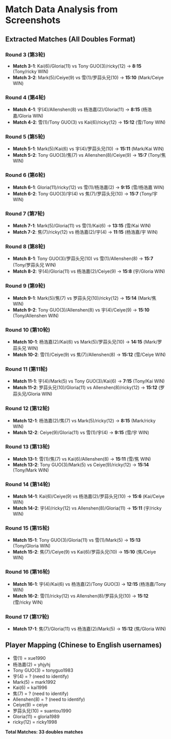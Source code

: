 # Match Data Analysis from Screenshots

## Extracted Matches (All Doubles Format)

### Round 3 (第3轮)
- **Match 3-1**: Kai(6)/Gloria(11) vs Tony GUO(3)/ricky(12) → **8:15** (Tony/ricky WIN)
- **Match 3-2**: Mark(5)/Ceiye(9) vs 雪(1)/罗蒜头兄(10) → **15:10** (Mark/Ceiye WIN)

### Round 4 (第4轮) 
- **Match 4-1**: 宇(4)/Allenshen(8) vs 杨浩嘉(2)/Gloria(11) → **8:15** (杨浩嘉/Gloria WIN)
- **Match 4-2**: 雪(1)/Tony GUO(3) vs Kai(6)/ricky(12) → **15:12** (雪/Tony WIN)

### Round 5 (第5轮)
- **Match 5-1**: Mark(5)/Kai(6) vs 宇(4)/罗蒜头兄(10) → **15:11** (Mark/Kai WIN)
- **Match 5-2**: Tony GUO(3)/焦(7) vs Allenshen(8)/Ceiye(9) → **15:7** (Tony/焦 WIN)

### Round 6 (第6轮)
- **Match 6-1**: Gloria(11)/ricky(12) vs 雪(1)/杨浩嘉(2) → **9:15** (雪/杨浩嘉 WIN)
- **Match 6-2**: Tony GUO(3)/宇(4) vs 焦(7)/罗蒜头兄(10) → **15:7** (Tony/宇 WIN)

### Round 7 (第7轮)
- **Match 7-1**: Mark(5)/Gloria(11) vs 雪(1)/Kai(6) → **13:15** (雪/Kai WIN)
- **Match 7-2**: 焦(7)/ricky(12) vs 杨浩嘉(2)/宇(4) → **11:15** (杨浩嘉/宇 WIN)

### Round 8 (第8轮)
- **Match 8-1**: Tony GUO(3)/罗蒜头兄(10) vs 雪(1)/Allenshen(8) → **15:7** (Tony/罗蒜头兄 WIN)
- **Match 8-2**: 宇(4)/Gloria(11) vs 杨浩嘉(2)/Ceiye(9) → **15:8** (宇/Gloria WIN)

### Round 9 (第9轮)
- **Match 9-1**: Mark(5)/焦(7) vs 罗蒜头兄(10)/ricky(12) → **15:14** (Mark/焦 WIN)
- **Match 9-2**: Tony GUO(3)/Allenshen(8) vs 宇(4)/Ceiye(9) → **15:10** (Tony/Allenshen WIN)

### Round 10 (第10轮)
- **Match 10-1**: 杨浩嘉(2)/Kai(6) vs Mark(5)/罗蒜头兄(10) → **14:15** (Mark/罗蒜头兄 WIN)
- **Match 10-2**: 雪(1)/Ceiye(9) vs 焦(7)/Allenshen(8) → **15:12** (雪/Ceiye WIN)

### Round 11 (第11轮)
- **Match 11-1**: 宇(4)/Mark(5) vs Tony GUO(3)/Kai(6) → **7:15** (Tony/Kai WIN)
- **Match 11-2**: 罗蒜头兄(10)/Gloria(11) vs Allenshen(8)/ricky(12) → **15:12** (罗蒜头兄/Gloria WIN)

### Round 12 (第12轮)
- **Match 12-1**: 杨浩嘉(2)/焦(7) vs Mark(5)/ricky(12) → **8:15** (Mark/ricky WIN)
- **Match 12-2**: Ceiye(9)/Gloria(11) vs 雪(1)/宇(4) → **9:15** (雪/宇 WIN)

### Round 13 (第13轮)
- **Match 13-1**: 雪(1)/焦(7) vs Kai(6)/Allenshen(8) → **15:11** (雪/焦 WIN)
- **Match 13-2**: Tony GUO(3)/Mark(5) vs Ceiye(9)/ricky(12) → **15:14** (Tony/Mark WIN)

### Round 14 (第14轮)
- **Match 14-1**: Kai(6)/Ceiye(9) vs 杨浩嘉(2)/罗蒜头兄(10) → **15:6** (Kai/Ceiye WIN)
- **Match 14-2**: 宇(4)/ricky(12) vs Allenshen(8)/Gloria(11) → **15:11** (宇/ricky WIN)

### Round 15 (第15轮)
- **Match 15-1**: Tony GUO(3)/Gloria(11) vs 雪(1)/Mark(5) → **15:13** (Tony/Gloria WIN)
- **Match 15-2**: 焦(7)/Ceiye(9) vs Kai(6)/罗蒜头兄(10) → **15:10** (焦/Ceiye WIN)

### Round 16 (第16轮)
- **Match 16-1**: 宇(4)/Kai(6) vs 杨浩嘉(2)/Tony GUO(3) → **12:15** (杨浩嘉/Tony WIN)
- **Match 16-2**: 雪(1)/ricky(12) vs Allenshen(8)/罗蒜头兄(10) → **15:12** (雪/ricky WIN)

### Round 17 (第17轮)
- **Match 17-1**: 焦(7)/Gloria(11) vs 杨浩嘉(2)/Mark(5) → **15:12** (焦/Gloria WIN)

## Player Mapping (Chinese to English usernames)
- 雪(1) = xue1990
- 杨浩嘉(2) = yhjyhj  
- Tony GUO(3) = tonyguo1983
- 宇(4) = ? (need to identify)
- Mark(5) = mark1992
- Kai(6) = kai1996
- 焦(7) = ? (need to identify)
- Allenshen(8) = ? (need to identify) 
- Ceiye(9) = ceiye
- 罗蒜头兄(10) = suantou1990
- Gloria(11) = gloria1989
- ricky(12) = ricky1998

**Total Matches: 33 doubles matches**